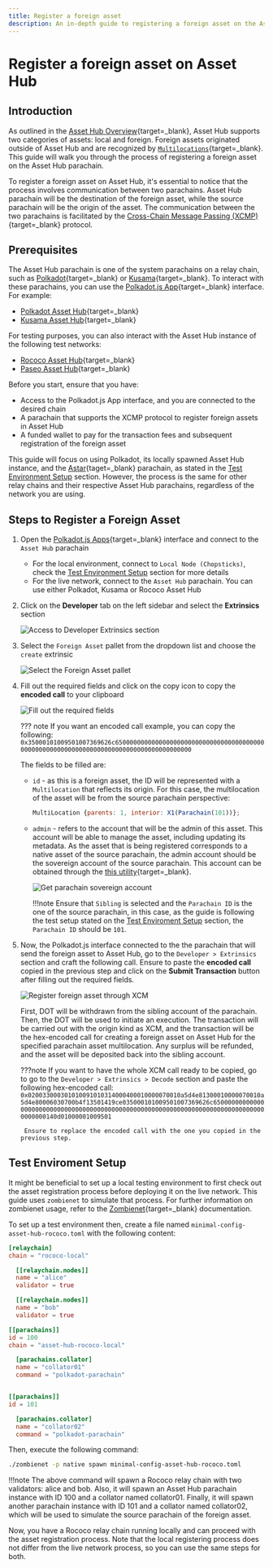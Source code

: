 ```yaml
---
title: Register a foreign asset
description: An in-depth guide to registering a foreign asset on the Asset Hub parachain, providing clear, step-by-step instructions.
---
```


# Register a foreign asset on Asset Hub

## Introduction

As outlined in the [Asset Hub Overview](./overview.md#foreign-assets){target=_blank}, Asset Hub supports two categories of assets: local and foreign. Foreign assets originated outside of Asset Hub and are recognized by [`Multilocations`](https://wiki.polkadot.network/docs/learn/xcm/fundamentals/multilocation-summary){target=_blank}. This guide will walk you through the process of registering a foreign asset on the Asset Hub parachain.

To register a foreign asset on Asset Hub, it's essential to notice that the process involves communication between two parachains. Asset Hub parachain will be the destination of the foreign asset, while the source parachain will be the origin of the asset. The communication between the two parachains is facilitated by the [Cross-Chain Message Passing (XCMP)](https://wiki.polkadot.network/docs/learn-xcm){target=_blank} protocol.

## Prerequisites

The Asset Hub parachain is one of the system parachains on a relay chain, such as [Polkadot](https://polkadot.js.org/apps/?rpc=wss%3A%2F%2Fpolkadot.api.onfinality.io%2Fpublic-ws#/explorer){target=\_blank} or [Kusama](https://polkadot.js.org/apps/?rpc=wss%3A%2F%2Fkusama.api.onfinality.io%2Fpublic-ws#/explorer){target=\_blank}. To interact with these parachains, you can use the [Polkadot.js App](https://polkadot.js.org/apps/#/explorer){target=_blank} interface. For example:

- [Polkadot Asset Hub](https://polkadot.js.org/apps/?rpc=wss%3A%2F%2Fasset-hub-polkadot-rpc.dwellir.com#/explorer){target=\_blank}
- [Kusama Asset Hub](https://polkadot.js.org/apps/?rpc=wss%3A%2F%2Fsys.ibp.network%2Fstatemine#/explorer){target=\_blank}

For testing purposes, you can also interact with the Asset Hub instance of the following test networks:

- [Rococo Asset Hub](https://polkadot.js.org/apps/?rpc=wss%3A%2F%2Fasset-hub-rococo-rpc.dwellir.com#/explorer){target=\_blank}
- [Paseo Asset Hub](https://polkadot.js.org/apps/?rpc=wss%3A%2F%2Fpas-rpc.stakeworld.io%2Fassethub#/explorer){target=\_blank}

Before you start, ensure that you have: 

- Access to the Polkadot.js App interface, and you are connected to the desired chain
- A parachain that supports the XCMP protocol to register foreign assets in Asset Hub
- A funded wallet to pay for the transaction fees and subsequent registration of the foreign asset

This guide will focus on using Polkadot, its locally spawned Asset Hub instance, and the [Astar](https://astar.network/){taget=\_blank} parachain, as stated in the [Test Environment Setup](./register-a-foreign-asset.md/#test-enviroment-setup) section. However, the process is the same for other relay chains and their respective Asset Hub parachains, regardless of the network you are using.

## Steps to Register a Foreign Asset

1. Open the [Polkadot.js Apps](https://polkadot.js.org/apps/){target=_blank} interface and connect to the `Asset Hub` parachain

      - For the local environment, connect to `Local Node (Chopsticks)`, check the [Test Environment Setup](./register-a-foreign-asset.md/#test-enviroment-setup) section for more details
      - For the live network, connect to the `Asset Hub` parachain. You can use either Polkadot, Kusama or Rococo Asset Hub

2. Click on the **Developer** tab on the left sidebar and select the **Extrinsics** section

    ![Access to Developer Extrinsics section](/polkadot-ecosystem-docs-draft/images/building-on-polkadot/parachains/asset-hub/register-a-foreign-asset/register-a-foreign-asset-1.webp)

3. Select the `Foreign Asset` pallet from the dropdown list and choose the `create` extrinsic

    ![Select the Foreign Asset pallet](/polkadot-ecosystem-docs-draft/images/building-on-polkadot/parachains/asset-hub/register-a-foreign-asset/register-a-foreign-asset-2.webp)

4. Fill out the required fields and click on the copy icon to copy the **encoded call** to your clipboard

    ![Fill out the required fields](/polkadot-ecosystem-docs-draft/images/building-on-polkadot/parachains/asset-hub/register-a-foreign-asset/register-a-foreign-asset-4.webp)

    ??? note
        If you want an encoded call example, you can copy the following: `0x35000101009501007369626c6500000000000000000000000000000000000000000000000000000000000000000000000000000000000000`

    The fields to be filled are:

    - `id` - as this is a foreign asset, the ID will be represented with a `Multilocation` that reflects its origin. For this case, the multilocation of the asset will be from the source parachain perspective:
  
        ```javascript
        MultiLocation {parents: 1, interior: X1(Parachain(101))};
        ```

    - `admin` - refers to the account that will be the admin of this asset. This account will be able to manage the asset, including updating its metadata. As the asset that is being registered corresponds to a native asset of the source parachain, the admin account should be the sovereign account of the source parachain. This account can be obtained through the [this utility](https://www.shawntabrizi.com/substrate-js-utilities/){target=\_blank}.

        ![Get parachain sovereign account](/polkadot-ecosystem-docs-draft/images/building-on-polkadot/parachains/asset-hub/register-a-foreign-asset/register-a-foreign-asset-3.webp)

        !!!note 
            Ensure that `Sibling` is selected and the `Parachain ID` is the one of the source parachain, in this case, as the guide is following the test setup stated on the [Test Enviroment Setup](./register-a-foreign-asset.md/#enviroment-setup) section, the `Parachain ID` should be `101`.

5. Now, the Polkadot.js interface connected to the the parachain that will send the foreign asset to Asset Hub, go to the `Developer > Extrinsics` section and craft the following call. Ensure to paste the **encoded call** copied in the previous step and click on the **Submit Transaction** button after filling out the required fields.

    ![Register foreign asset through XCM](/polkadot-ecosystem-docs-draft/images/building-on-polkadot/parachains/asset-hub/register-a-foreign-asset/register-a-foreign-asset-5.webp)

    First, DOT will be withdrawn from the sibling account of the parachain. Then, the DOT will be used to initiate an execution. The transaction will be carried out with the origin kind as XCM, and the transaction will be the hex-encoded call for creating a foreign asset on Asset Hub for the specified parachain asset multilocation. Any surplus will be refunded, and the asset will be deposited back into the sibling account.

    ???note
        If you want to have the whole XCM call ready to be copied, go to go to the `Developer > Extrinsics > Decode` section and paste the following hex-encoded call: `0x020033000301010091010314000400010000070010a5d4e81300010000070010a5d4e80006030700b4f13501419ce035000101009501007369626c6500000000000000000000000000000000000000000000000000000000000000000000000000000000000000140d01000001009501`

        Ensure to replace the encoded call with the one you copied in the previous step.


## Test Enviroment Setup

It might be beneficial to set up a local testing environment to first check out the asset registration process before deploying it on the live network. This guide uses `zombienet` to simulate that process. For further information on zombienet usage, refer to the [Zombienet](../../../dev-tools/zombienet/overview.md){target=\_blank} documentation.

To set up a test environment then, create a file named `minimal-config-asset-hub-rococo.toml` with the following content:

```toml
[relaychain]
chain = "rococo-local"

  [[relaychain.nodes]]
  name = "alice"
  validator = true

  [[relaychain.nodes]]
  name = "bob"
  validator = true

[[parachains]]
id = 100
chain = "asset-hub-rococo-local"

  [parachains.collator]
  name = "collator01"
  command = "polkadot-parachain"


[[parachains]]
id = 101

  [parachains.collator]
  name = "collator02"
  command = "polkadot-parachain"
```

Then, execute the following command:

```bash
./zombienet -p native spawn minimal-config-asset-hub-rococo.toml
```

!!!note 
    The above command will spawn a Rococo relay chain with two validators: alice and bob. Also, it will spawn an Asset Hub parachain instance with ID 100 and a collator named collator01. Finally, it will spawn another parachain instance with ID 101 and a collator named collator02, which will be used to simulate the source parachain of the foreign asset.
    
Now, you have a Rococo relay chain running locally and can proceed with the asset registration process. Note that the local registering process does not differ from the live network process, so you can use the same steps for both.

